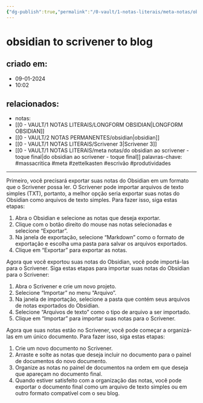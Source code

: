 ```yaml
---
{"dg-publish":true,"permalink":"/0-vault/1-notas-literais/meta-notas/obsidian-to-scrivener-to-blog/","tags":["massacritica","meta","zettelkasten","escrivão","produtividades"],"dgHomeLink":true,"dgShowLocalGraph":true,"dgShowFileTree":true,"dgEnableSearch":true}
---
```


# obsidian to scrivener to blog

## criado em: 
- 09-01-2024
- 10:02
## relacionados:
- notas: 
- [[0 - VAULT/1 NOTAS LITERAIS/LONGFORM OBSIDIAN\|LONGFORM OBSIDIAN]]
- [[0 - VAULT/2 NOTAS PERMANENTES/obsidian\|obsidian]]
- [[0 - VAULT/1 NOTAS LITERAIS/Scrivener 3\|Scrivener 3]]
- [[0 - VAULT/1 NOTAS LITERAIS/meta notas/do obsidian ao scrivener -  toque final\|do obsidian ao scrivener -  toque final]]
palavras-chave: #massacritica #meta #zettelkasten #escrivão #produtividades 
---

Primeiro, você precisará exportar suas notas do Obsidian em um formato que o Scrivener possa ler. O Scrivener pode importar arquivos de texto simples (TXT), portanto, a melhor opção seria exportar suas notas do Obsidian como arquivos de texto simples. Para fazer isso, siga estas etapas:

1. Abra o Obsidian e selecione as notas que deseja exportar.
2. Clique com o botão direito do mouse nas notas selecionadas e selecione “Exportar”.
3. Na janela de exportação, selecione “Markdown” como o formato de exportação e escolha uma pasta para salvar os arquivos exportados.
4. Clique em “Exportar” para exportar as notas.

Agora que você exportou suas notas do Obsidian, você pode importá-las para o Scrivener. Siga estas etapas para importar suas notas do Obsidian para o Scrivener:

1. Abra o Scrivener e crie um novo projeto.
2. Selecione “Importar” no menu “Arquivo”.
3. Na janela de importação, selecione a pasta que contém seus arquivos de notas exportados do Obsidian.
4. Selecione “Arquivos de texto” como o tipo de arquivo a ser importado.
5. Clique em “Importar” para importar suas notas para o Scrivener.

Agora que suas notas estão no Scrivener, você pode começar a organizá-las em um único documento. Para fazer isso, siga estas etapas:

1. Crie um novo documento no Scrivener.
2. Arraste e solte as notas que deseja incluir no documento para o painel de documentos do novo documento.
3. Organize as notas no painel de documentos na ordem em que deseja que apareçam no documento final.
4. Quando estiver satisfeito com a organização das notas, você pode exportar o documento final como um arquivo de texto simples ou em outro formato compatível com o seu blog.